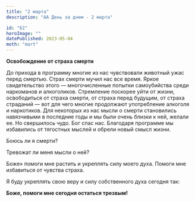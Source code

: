```yaml
---
title: "2 марта"
description: "АА День за днем - 2 марта"

id: "62"
heroImage: ""
datePublished: 2023-05-04
moth: "mart"
---
```


**Освобождение от страха смерти**

До прихода в программу многие из нас чувствовали животный ужас перед смертью.
Страх смерти мучил нас все время. Яркое свидетельство этого — многочисленные
попытки самоубийства среди наркоманов и алкоголиков. Стремление поскорее уйти
от жизни, освободиться от страха смерти, от страха перед будущим, от страха
страданий — вот для чего многие продолжают употребление алкоголя и наркотиков.
Для некоторых из нас мысли о смерти становились навязчивыми в последние годы и
мы были очень близки к ней, желали ее. Но свершилось чудо. Бог спас нас.
Благодаря программе мы избавились от тягостных мыслей и обрели новый смысл
жизни.

Боюсь ли я смерти?

Тревожат ли меня мысли о ней?

Боже» помоги мне растить и укреплять силу моего духа. Помоги мне избавиться от
чувства страха.

Я буду укреплять свою веру и силу собственного духа сегодня так:

**Боже, помоги мне сегодня остаться трезвым!**
